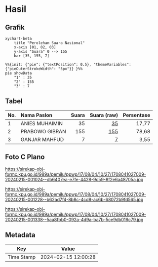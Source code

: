 # Hasil

## Grafik

```mermaid
xychart-beta
    title "Perolehan Suara Nasional"
    x-axis [01, 02, 03]
    y-axis "Suara" 0 --> 155
    bar [35, 155, 7]
```

```mermaid
%%{init: {"pie": {"textPosition": 0.5}, "themeVariables": {"pieOuterStrokeWidth": "5px"}} }%%
pie showData
    "1" : 35
    "2" : 155
    "3" : 7
```

## Tabel

| No. | Nama Paslon    | Suara | Suara (raw) | Persentase |
|:--- |:-------------- | -----:| -----------:| ----------:|
| 1   | ANIES MUHAIMIN | 35    | [35][p-1]   | 17,77      |
| 2   | PRABOWO GIBRAN | 155   | [155][p-2]  | 78,68      |
| 3   | GANJAR MAHFUD  | 7     | [7][p-3]    | 3,55       |


[p-1]: https://github.com/gigit-pemilu/pemilu-2024/blob/main/pilpres/hitung-suara/sub/17-bengkulu/sub/08-kepahiang/sub/04-kepahiang/sub/1027-padang-lekat/sub/009-tps/sub/paslon-1.txt
[p-2]: https://github.com/gigit-pemilu/pemilu-2024/blob/main/pilpres/hitung-suara/sub/17-bengkulu/sub/08-kepahiang/sub/04-kepahiang/sub/1027-padang-lekat/sub/009-tps/sub/paslon-2.txt
[p-3]: https://github.com/gigit-pemilu/pemilu-2024/blob/main/pilpres/hitung-suara/sub/17-bengkulu/sub/08-kepahiang/sub/04-kepahiang/sub/1027-padang-lekat/sub/009-tps/sub/paslon-3.txt

## Foto C Plano

https://sirekap-obj-formc.kpu.go.id/989a/pemilu/ppwp/17/08/04/10/27/1708041027009-20240215-001024--db6407ea-e7fe-4428-9c59-8f2e6a48705a.jpg

https://sirekap-obj-formc.kpu.go.id/989a/pemilu/ppwp/17/08/04/10/27/1708041027009-20240215-001228--b62ad7f4-8b8c-4cd8-ac6b-68072b9fd565.jpg

https://sirekap-obj-formc.kpu.go.id/989a/pemilu/ppwp/17/08/04/10/27/1708041027009-20240215-001338--5aa8fbb0-092a-4d9a-ba7b-5ce9db016c79.jpg


## Metadata

| Key        | Value               |
| ---------- | ------------------- |
| Time Stamp | 2024-02-15 12:00:28 |



